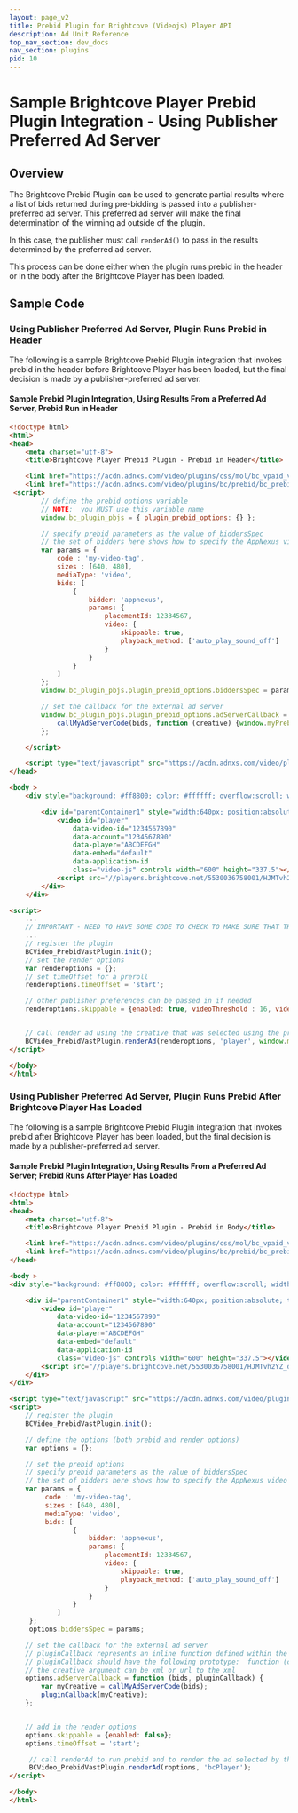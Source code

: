 ```yaml
---
layout: page_v2
title: Prebid Plugin for Brightcove (Videojs) Player API
description: Ad Unit Reference
top_nav_section: dev_docs
nav_section: plugins
pid: 10
---
```




# Sample Brightcove Player Prebid Plugin Integration - Using Publisher Preferred Ad Server

## Overview

The Brightcove Prebid Plugin can be used to generate partial results where a list of bids returned during pre-bidding is passed into a publisher-preferred ad server.  This preferred ad server will make the final determination of the winning ad outside of the plugin.

In this case, the publisher must call `renderAd()` to pass in the results determined by the preferred ad server.

This process can be done either when the plugin runs prebid in the header or in the body after the Brightcove Player has been loaded.

## Sample Code

### Using Publisher Preferred Ad Server, Plugin Runs Prebid in Header

The following is a sample Brightcove Prebid Plugin integration that invokes prebid in the header before Brightcove Player has been loaded, but the final decision is made by a publisher-preferred ad server.

#### Sample Prebid Plugin Integration, Using Results From a Preferred Ad Server, Prebid Run in Header

```html
<!doctype html>
<html>
<head>
    <meta charset="utf-8">
    <title>Brightcove Player Prebid Plugin - Prebid in Header</title>

    <link href="https://acdn.adnxs.com/video/plugins/css/mol/bc_vpaid_vast_mo.css" rel="stylesheet">
    <link href="https://acdn.adnxs.com/video/plugins/bc/prebid/bc_prebid_vast_vjs.css" rel="stylesheet">
 <script>
        // define the prebid options variable
        // NOTE:  you MUST use this variable name
        window.bc_plugin_pbjs = { plugin_prebid_options: {} };

        // specify prebid parameters as the value of biddersSpec
        // the set of bidders here shows how to specify the AppNexus video bidder:  appnexus
        var params = {
            code : 'my-video-tag',
            sizes : [640, 480],
            mediaType: 'video',
            bids: [
                {
                    bidder: 'appnexus',
                    params: {
                        placementId: 12334567,
                        video: {
                            skippable: true,
                            playback_method: ['auto_play_sound_off']
                        }
                    }
                }
            ]
        };
        window.bc_plugin_pbjs.plugin_prebid_options.biddersSpec = params;

        // set the callback for the external ad server
        window.bc_plugin_pbjs.plugin_prebid_options.adServerCallback = function (bids) {
            callMyAdServerCode(bids, function (creative) {window.myPrebidCreative = creative});
        };

    </script>

    <script type="text/javascript" src="https://acdn.adnxs.com/video/plugins/bc/prebid/bc_prebid_vast.js"></script>
</head>

<body >
    <div style="background: #ff8800; color: #ffffff; overflow:scroll; width:1000px; height:800px;">

        <div id="parentContainer1" style="width:640px; position:absolute; top:100px; left:70px; z-index:1000;">
            <video id="player"
                data-video-id="1234567890"
                data-account="1234567890"
                data-player="ABCDEFGH"
                data-embed="default"
                data-application-id
                class="video-js" controls width="600" height="337.5"></video>
            <script src="//players.brightcove.net/5530036758001/HJMTvh2YZ_default/index.min.js"></script>
        </div>
    </div>

<script>
    ...
    // IMPORTANT - NEED TO HAVE SOME CODE TO CHECK TO MAKE SURE THAT THE RESULTS FROM THE PREFERRED AD SERVER IS AVAILABLE
    ...
    // register the plugin
    BCVideo_PrebidVastPlugin.init();
    // set the render options
    var renderoptions = {};
    // set timeOffset for a preroll
    renderoptions.timeOffset = 'start';

    // other publisher preferences can be passed in if needed
    renderoptions.skippable = {enabled: true, videoThreshold : 16, videoOffset : 5};


    // call render ad using the creative that was selected using the preferred ad server
    BCVideo_PrebidVastPlugin.renderAd(renderoptions, 'player', window.myPrebidCreative);
</script>

</body>
</html>
```

### Using Publisher Preferred Ad Server, Plugin Runs Prebid After Brightcove Player Has Loaded

The following is a sample Brightcove Prebid Plugin integration that invokes prebid after Brightcove Player has been loaded, but the final decision is made by a publisher-preferred ad server.

#### Sample Prebid Plugin Integration, Using Results From a Preferred Ad Server; Prebid Runs After Player Has Loaded

```html
<!doctype html>
<html>
<head>
    <meta charset="utf-8">
    <title>Brightcove Player Prebid Plugin - Prebid in Body</title>

    <link href="https://acdn.adnxs.com/video/plugins/css/mol/bc_vpaid_vast_mo.css" rel="stylesheet">
    <link href="https://acdn.adnxs.com/video/plugins/bc/prebid/bc_prebid_vast_vjs.css" rel="stylesheet">
</head>

<body >
<div style="background: #ff8800; color: #ffffff; overflow:scroll; width:1000px; height:800px;">

    <div id="parentContainer1" style="width:640px; position:absolute; top:100px; left:70px; z-index:1000;">
        <video id="player"
            data-video-id="1234567890"
            data-account="1234567890"
            data-player="ABCDEFGH"
            data-embed="default"
            data-application-id
            class="video-js" controls width="600" height="337.5"></video>
        <script src="//players.brightcove.net/5530036758001/HJMTvh2YZ_default/index.min.js"></script>
    </div>
</div>

<script type="text/javascript" src="https://acdn.adnxs.com/video/plugins/bc/prebid/bc_prebid_vast.js"></script>
<script>
    // register the plugin
    BCVideo_PrebidVastPlugin.init();

    // define the options (both prebid and render options)
    var options = {};

    // set the prebid options
    // specify prebid parameters as the value of biddersSpec
    // the set of bidders here shows how to specify the AppNexus video bidder:  appnexus
    var params = {
         code : 'my-video-tag',
         sizes : [640, 480],
         mediaType: 'video',
         bids: [
                {
                    bidder: 'appnexus',
                    params: {
                        placementId: 12334567,
                        video: {
                            skippable: true,
                            playback_method: ['auto_play_sound_off']
                        }
                    }
                }
            ]
     };
     options.biddersSpec = params;

    // set the callback for the external ad server
    // pluginCallback represents an inline function defined within the plugin
    // pluginCallback should have the following prototype:  function (creative)
    // the creative argument can be xml or url to the xml
    options.adServerCallback = function (bids, pluginCallback) {
        var myCreative = callMyAdServerCode(bids);
        pluginCallback(myCreative);
    };


    // add in the render options
    options.skippable = {enabled: false};
    options.timeOffset = 'start';

     // call renderAd to run prebid and to render the ad selected by the third-party ad server
     BCVideo_PrebidVastPlugin.renderAd(roptions, 'bcPlayer');
</script>

</body>
</html>
```
